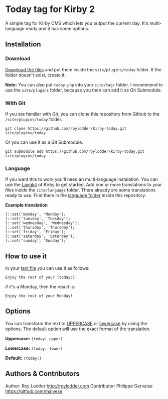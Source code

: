 # Today tag for Kirby 2

A simple tag for Kirby CMS which lets you output the current day. It's multi-language ready and it has some options.

## Installation

### Download
[Download the files](https://github.com/roylodder/kirby-today/archive/master.zip) and put them inside the `site/plugins/today` folder. If the folder doesn't exist, create it.

**Note:** You can also put `today.php` into your `site/tags` folder. I recommend to use the `site/plugins` folder, because you then can add it as Git Submodule. 

### With Git
If you are familiar with Git, you can clone this repository from Github to the `/site/plugins/today` folder.

    git clone https://github.com/roylodder/kirby-today.git site/plugins/today

Or you can use it as a Git Submodule.

    git submodule add https://github.com/roylodder/kirby-today.git site/plugins/today

### Language

If you want this to work you'll need an multi-language instalation. You can use the [Langkit](https://github.com/getkirby/langkit) of Kirby to get started. Add one or more translations to your files inside the `site/language` folder. There already are some translations ready to use. Find them in the [language folder](https://github.com/roylodder/kirby-today/tree/master/languages) inside this repository.

**Example translation**

    l::set('monday', 'Monday');
    l::set('tuesday', 'Tuesday');
    l::set('wednesday', 'Wednesday');
    l::set('thursday', 'Thursday');
    l::set('friday', 'Friday');
    l::set('saterday', 'Saterday');
    l::set('sunday', 'Sunday');

## How to use it

In your [text file](http://getkirby.com/docs/content/adding-content#text-files) you can use it as follows:

    Enjoy the rest of your (today:)!

if it's a Monday, then the result is:

    Enjoy the rest of your Monday!

## Options

You can transform the text to [UPPERCASE](http://getkirby.com/docs/toolkit/api/str/upper) or [lowercase](http://getkirby.com/docs/toolkit/api/str/lower) by using the options. The default option will use the exact format of the translation.

**Uppercase:** `(today: upper)`

**Lowercase:** `(today: lower)`

**Default:** `(today:)`

## Authors & Contributors

Author: Roy Lodder <http://roylodder.com>
Contributor: Philippe Gervaise <https://github.com/malvese>
